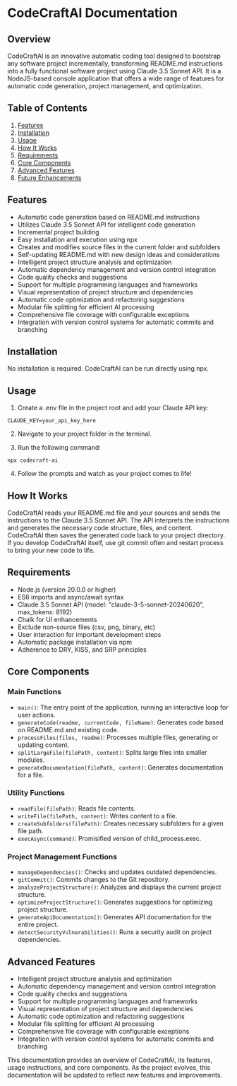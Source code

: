 # CodeCraftAI Documentation

## Overview

CodeCraftAI is an innovative automatic coding tool designed to bootstrap any software project incrementally, transforming README.md instructions into a fully functional software project using Claude 3.5 Sonnet API. It is a NodeJS-based console application that offers a wide range of features for automatic code generation, project management, and optimization.

## Table of Contents

1. [Features](#features)
2. [Installation](#installation)
3. [Usage](#usage)
4. [How It Works](#how-it-works)
5. [Requirements](#requirements)
6. [Core Components](#core-components)
7. [Advanced Features](#advanced-features)
8. [Future Enhancements](#future-enhancements)

## Features

- Automatic code generation based on README.md instructions
- Utilizes Claude 3.5 Sonnet API for intelligent code generation
- Incremental project building
- Easy installation and execution using npx
- Creates and modifies source files in the current folder and subfolders
- Self-updating README.md with new design ideas and considerations
- Intelligent project structure analysis and optimization
- Automatic dependency management and version control integration
- Code quality checks and suggestions
- Support for multiple programming languages and frameworks
- Visual representation of project structure and dependencies
- Automatic code optimization and refactoring suggestions
- Modular file splitting for efficient AI processing
- Comprehensive file coverage with configurable exceptions
- Integration with version control systems for automatic commits and branching

## Installation

No installation is required. CodeCraftAI can be run directly using npx.

## Usage

1. Create a .env file in the project root and add your Claude API key:

```
CLAUDE_KEY=your_api_key_here
```

2. Navigate to your project folder in the terminal.

3. Run the following command:

```
npx codecraft-ai
```

4. Follow the prompts and watch as your project comes to life!

## How It Works

CodeCraftAI reads your README.md file and your sources and sends the instructions to the Claude 3.5 Sonnet API. The API interprets the instructions and generates the necessary code structure, files, and content. CodeCraftAI then saves the generated code back to your project directory. If you develop CodeCraftAI itself, use git commit often and restart process to bring your new code to life.

## Requirements

- Node.js (version 20.0.0 or higher)
- ES6 imports and async/await syntax
- Claude 3.5 Sonnet API (model: "claude-3-5-sonnet-20240620", max_tokens: 8192)
- Chalk for UI enhancements
- Exclude non-source files (csv, png, binary, etc)
- User interaction for important development steps
- Automatic package installation via npm
- Adherence to DRY, KISS, and SRP principles

## Core Components

### Main Functions

- `main()`: The entry point of the application, running an interactive loop for user actions.
- `generateCode(readme, currentCode, fileName)`: Generates code based on README.md and existing code.
- `processFiles(files, readme)`: Processes multiple files, generating or updating content.
- `splitLargeFile(filePath, content)`: Splits large files into smaller modules.
- `generateDocumentation(filePath, content)`: Generates documentation for a file.

### Utility Functions

- `readFile(filePath)`: Reads file contents.
- `writeFile(filePath, content)`: Writes content to a file.
- `createSubfolders(filePath)`: Creates necessary subfolders for a given file path.
- `execAsync(command)`: Promisified version of child_process.exec.

### Project Management Functions

- `manageDependencies()`: Checks and updates outdated dependencies.
- `gitCommit()`: Commits changes to the Git repository.
- `analyzeProjectStructure()`: Analyzes and displays the current project structure.
- `optimizeProjectStructure()`: Generates suggestions for optimizing project structure.
- `generateApiDocumentation()`: Generates API documentation for the entire project.
- `detectSecurityVulnerabilities()`: Runs a security audit on project dependencies.

## Advanced Features

- Intelligent project structure analysis and optimization
- Automatic dependency management and version control integration
- Code quality checks and suggestions
- Support for multiple programming languages and frameworks
- Visual representation of project structure and dependencies
- Automatic code optimization and refactoring suggestions
- Modular file splitting for efficient AI processing
- Comprehensive file coverage with configurable exceptions
- Integration with version control systems for automatic commits and branching

This documentation provides an overview of CodeCraftAI, its features, usage instructions, and core components. As the project evolves, this documentation will be updated to reflect new features and improvements.